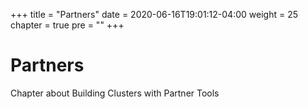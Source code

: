 +++
title = "Partners"
date = 2020-06-16T19:01:12-04:00
weight = 25
chapter = true
pre = "<b></b>"
+++

# Partners

Chapter about Building Clusters with Partner Tools